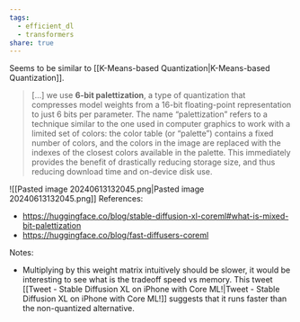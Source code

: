 ```yaml
---
tags:
  - efficient_dl
  - transformers
share: true
---
```

Seems to be similar to [[K-Means-based Quantization|K-Means-based Quantization]].

> [...] we use **6-bit palettization**, a type of quantization that compresses model weights from a 16-bit floating-point representation to just 6 bits per parameter. The name “palettization” refers to a technique similar to the one used in computer graphics to work with a limited set of colors: the color table (or “palette”) contains a fixed number of colors, and the colors in the image are replaced with the indexes of the closest colors available in the palette. This immediately provides the benefit of drastically reducing storage size, and thus reducing download time and on-device disk use.

![[Pasted image 20240613132045.png|Pasted image 20240613132045.png]]
References:
- https://huggingface.co/blog/stable-diffusion-xl-coreml#what-is-mixed-bit-palettization
- https://huggingface.co/blog/fast-diffusers-coreml

Notes:
- Multiplying by this weight matrix intuitively should be slower, it would be interesting to see what is the tradeoff speed vs memory. This tweet [[Tweet - Stable Diffusion XL on iPhone with Core ML!|Tweet - Stable Diffusion XL on iPhone with Core ML!]] suggests that it runs faster than the non-quantized alternative.